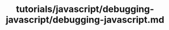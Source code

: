 ---
title: tutorials/javascript/debugging-javascript/debugging-javascript.md
showAuthorInfo: false
redirect_path: https://kotlinlang.orgdocs/tutorials/javascript/debugging-kotlin-in-browser
---